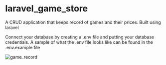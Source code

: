 # laravel_game_store
A CRUD application that keeps record of games and their prices. Built using laravel

Connect your database by creating a .env file and putting your database credentials.
A sample of what the .env file looks like can be found in the .env.example file

![game_record](https://user-images.githubusercontent.com/31727181/175134377-f3e881eb-9c93-41a0-b506-12602685d048.png)
